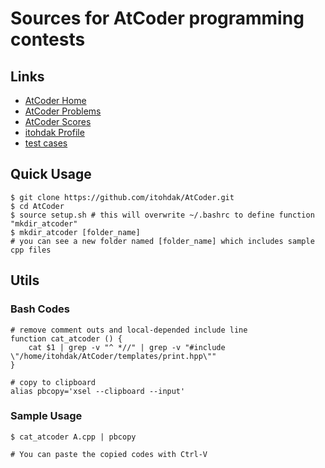 # Sources for AtCoder programming contests
## Links
- [AtCoder Home](https://atcoder.jp/?lang=ja "AtCoder Home")
- [AtCoder Problems](https://kenkoooo.com/atcoder/?user=itohdak&rivals=&kind=category#/table/itohdak "AtCoder Problems")
- [AtCoder Scores](https://atcoder-scores.herokuapp.com/graph?user=itohdak "AtCoder Scores")
- [itohdak Profile](https://atcoder.jp/user/itohdak "itohdak Profile")
- [test cases](https://www.dropbox.com/sh/arnpe0ef5wds8cv/AAAk_SECQ2Nc6SVGii3rHX6Fa?dl=0 "test cases")

## Quick Usage
```
$ git clone https://github.com/itohdak/AtCoder.git
$ cd AtCoder
$ source setup.sh # this will overwrite ~/.bashrc to define function "mkdir_atcoder"
$ mkdir_atcoder [folder_name]
# you can see a new folder named [folder_name] which includes sample cpp files
```
## Utils
### Bash Codes
```
# remove comment outs and local-depended include line
function cat_atcoder () {
    cat $1 | grep -v "^ *//" | grep -v "#include \"/home/itohdak/AtCoder/templates/print.hpp\""
}

# copy to clipboard
alias pbcopy='xsel --clipboard --input'
```
### Sample Usage
```
$ cat_atcoder A.cpp | pbcopy

# You can paste the copied codes with Ctrl-V
```
